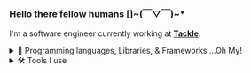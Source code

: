 ### Hello there fellow humans []\~(￣▽￣)\~*

I'm a software engineer currently working at **[Tackle](https://tackle.io)**.

<details>
<summary>🖤 Programming languages, Libraries, & Frameworks ...Oh My!</summary>
<br>
✨ These are the ones I have worked with enough to be comfortable enough with...
  
- Javascript
- React
- C#
- .NET Core
- C++
- C
- Python
- GraphQL Front-end
- AWS Amplify, Cognito, Lambda, API Gateway


🌱 These are the ones in progress to learn with my side project (repo link here soon)...
- Golang
- Vue
- GraphQL Backend

</details>

<details>
  <summary> 🛠 Tools I use</summary>
  <br>
 Current
  
- VS Code
- Windows PC
- Linux on Chromebook
- Mac OS


Have Used a Good Amount
- Visual Studio
- Vim
- Linux based OS (Ubuntu and Mint)
 </details>


